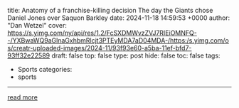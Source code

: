 title: Anatomy of a franchise-killing decision The day the Giants chose Daniel Jones over Saquon Barkley
date: 2024-11-18 14:59:53 +0000
author: "Dan Wetzel"
cover: https://s.yimg.com/ny/api/res/1.2/FcSXDMWvzZVJ7RIEiOMNFQ--/YXBwaWQ9aGlnaGxhbmRlcjt3PTEyMDA7aD04MDA-/https:/s.yimg.com/os/creatr-uploaded-images/2024-11/93f93e60-a5ba-11ef-bfd7-93ff32e22589
draft: false
top: false
type: post
hide: false
toc: false
tags:
  - Sports
categories:
  - sports
---



[read more](https://sports.yahoo.com/anatomy-of-a-franchise-killing-decision-the-day-the-giants-chose-daniel-jones-over-saquon-barkley-145953749.html)
